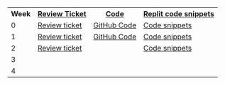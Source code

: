 <table>
   <tr>
    <th>Week</th>
    <th><a href="https://github.com/TianbinLiu/Tianbin-Github/issues">Review Ticket</a></th>
    <th><a href="code">Code</a></th>
    <th><a href="replit">Replit code snippets</a></th>
   </tr>
   
   <tr>
    <td>0</td>
    <td><a href="https://github.com/TianbinLiu/Tianbin-Github/issues/1">Review ticket</a></td>
    <td><a href="https://tianbinliu.github.io/Tianbin-Github/code#:~:text=%22Easter%20egg%22-,%23%23Week%200,-HTML%20Code%20index">GitHub Code</a></td>
    <td><a href="https://replit.com/@TianbinLiu/Menu#TT0/tree.py:29:12">Code snippets</a></td>
   </tr>
  
   <tr>
    <td>1</td>
    <td><a href="https://github.com/TianbinLiu/Tianbin-Github/issues/2">Review ticket</a></td>
    <td><a href="https://tianbinliu.github.io/Tianbin-Github/code#:~:text=tr%3E%0A%20%3C/table%3E%0A%20%3Chr%3E-,%23%23Week%201,-HTML%20Code%20default">GitHub Code</a></td>
    <td><a href="https://replit.com/@TianbinLiu/Menu#TT1/carlist.py:66:12">Code snippets</a></td>
   </tr>
  
   <tr>
    <td>2</td>
    <td><a href="https://github.com/TianbinLiu/Tianbin-Github/issues/3">Review ticket</a></td>
    <td></td>
    <td><a href="https://replit.com/@TianbinLiu/Menu#TT2/prime.py:1:0">Code snippets</a></td>
   </tr>
  
   <tr>
    <td>3</td>
    <td></td>
    <td></td>
    <td></td>
   </tr>
  
   <tr>
    <td>4</td>
    <td></td>
    <td></td>
    <td></td>
   </tr>
